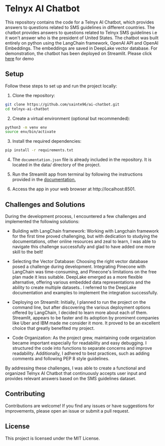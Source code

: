 # Telnyx AI Chatbot

This repository contains the code for a Telnyx AI Chatbot, which provides answers to questions related to SMS guidelines in different countries. The chatbot provides answers to questions related to Telnyx SMS guidelines i.e it won't answer who is the president of United States. The chatbot was built entirely on python using the LangChain framework, OpenAI API and OpenAI Embeddings. The embeddings are saved in DeepLake vector database. For demonstration, the chatbot has been deployed on Streamlit. Please click [here](https://telnyxaichatbot.streamlit.app/) for demo

## Setup

Follow these steps to set up and run the project locally:

1. Clone the repository:

```bash
git clone https://github.com/sainte96/ai-chatbot.git
cd telnyx-ai-chatbot
```

2. Create a virtual environment (optional but recommended):
```bash
python3 -m venv env
source env/bin/activate
```

3. Install the required dependencies:
```bash
pip install -r requirements.txt
```
4. The `documentation.json` file is already included in the repository. It is located in the data/ directory of the project.

5. Run the Streamlit app from terminal by following the instructions provided in the [documentation.](https://docs.streamlit.io/library/get-started/installation)

6. Access the app in your web browser at http://localhost:8501.

## Challenges and Solutions

During the development process, I encountered a few challenges and implemented the following solutions:

- Building with LangChain framework: Working with Langchain framework for the first time proved challenging, but with dedication to studying the documentations, other online resources and zeal to learn, I was able to navigate this challenge successfully and glad to have added one more skill to the belt!

- Selecting the Vector Database: Choosing the right vector database posed a challenge during development. Integrating Pinecone with LangChain was time-consuming, and Pinecone's limitations on the free plan made it less suitable. DeepLake emerged as a more flexible alternative, offering various embedded data representations and the ability to create multiple datasets.. I referred to the DeepLake documentation and examples to implement the integration successfully.

- Deploying on Streamlit: Initially, I planned to run the project on the command line, but after discovering the various deployment options offered by LangChain, I decided to learn more about each of them. Streamlit, appears to be faster and its adoption by prominent companies like Uber and IBM made me consider it more. It proved to be an excellent choice that greatly benefited my project.

- Code Organization: As the project grew, maintaining code organization became important especially for readability and easy debugging. I structured the code into functions to separate concerns and improve readability. Additionally, I adhered to best practices, such as adding comments and following PEP 8 style guidelines.

By addressing these challenges, I was able to create a functional and organized Telnyx AI Chatbot that continuously accepts user input and provides relevant answers based on the SMS guidelines dataset.

## Contributing

Contributions are welcome! If you find any issues or have suggestions for improvements, please open an issue or submit a pull request.

## License

This project is licensed under the MIT License.

